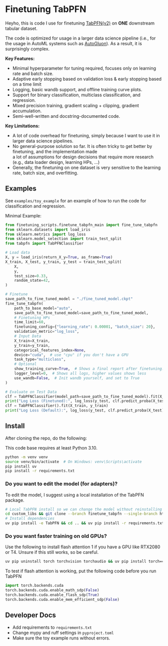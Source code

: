 # Finetuning TabPFN 

Heyho, this is code I use for finetuning [TabPFN(v2)](https://github.com/PriorLabs/TabPFN) on **ONE** downstream 
tabular dataset.

The code is optimized for usage in a larger data science pipeline (i.e., for the usage in AutoML systems such 
as [AutoGluon](https://github.com/autogluon/autogluon)). As a result, it is surprisingly complex. 

**Key Features:**
* Minimal hyperparameter for tuning required, focuses only on learning rate and batch size.
* Adaptive early stopping based on validation loss & early stopping based on a time limit
* Logging, basic wandb support, and offline training curve plots. 
* Support for binary classification, multiclass classification, and regression.
* Mixed precision training, gradient scaling + clipping, gradient accumulation.
* Semi-well-written and docstring-documented code. 

**Key Limitations:**
* A lot of code overhead for finetuning, simply because I want to use it in larger data science pipelines.
* No general-purpose solution so far. It is often tricky to get better by finetuning, and the implementation made  
a lot of assumptions for design decisions that require more research (e.g., data loader design, learning HPs, ...)
* Generally, the finetuning on one dataset is very sensitive to the learning rate, batch size, and overfitting. 

## Examples
See `examples/toy_example` for an example of how to run the code for classification and regression.

Minimal Example:
```python
from finetuning_scripts.finetune_tabpfn_main import fine_tune_tabpfn
from sklearn.datasets import load_iris
from sklearn.metrics import log_loss
from sklearn.model_selection import train_test_split
from tabpfn import TabPFNClassifier

# Load data
X, y = load_iris(return_X_y=True, as_frame=True)
X_train, X_test, y_train, y_test = train_test_split(
    X,
    y,
    test_size=0.33,
    random_state=42,
)

# Finetune
save_path_to_fine_tuned_model = "./fine_tuned_model.ckpt"
fine_tune_tabpfn(
    path_to_base_model="auto",
    save_path_to_fine_tuned_model=save_path_to_fine_tuned_model,
    # Finetuning HPs
    time_limit=60,
    finetuning_config={"learning_rate": 0.00001, "batch_size": 20},
    validation_metric="log_loss",
    # Input Data
    X_train=X_train,
    y_train=y_train,
    categorical_features_index=None,
    device="cuda",  # use "cpu" if you don't have a GPU
    task_type="multiclass",
    # Optional
    show_training_curve=True,  # Shows a final report after finetuning.
    logger_level=0,  # Shows all logs, higher values shows less
    use_wandb=False,  # Init wandb yourself, and set to True
)

# Evaluate on Test Data
clf = TabPFNClassifier(model_path=save_path_to_fine_tuned_model).fit(X_train, y_train)
print("Log Loss (Finetuned):", log_loss(y_test, clf.predict_proba(X_test)))
clf = TabPFNClassifier().fit(X_train, y_train)
print("Log Loss (Default):", log_loss(y_test, clf.predict_proba(X_test)))
```

## Install
After cloning the repo, do the following:

This code base requires at least Python 3.10. 

```bash
python -m venv venv
source venv/bin/activate  # On Windows: venv\Scripts\activate
pip install uv
pip install -r requirements.txt
```

### Do you want to edit the model (for adapters)?

To edit the model, I suggest using a local installation of the TabPFN package. 
```bash
# Local TabPFN install so we can change the model without reinstalling the package (e.g. for adapters)
cd custom_libs && git clone --branch finetune_tabpfn --single-branch https://github.com/LennartPurucker/TabPFN.git
# Install dependencies
uv pip install -e TabPFN && cd .. && uv pip install -r requirements.txt
```

### Do you want faster training on old GPUs?
Use the following to install flash attention 1 if you have a GPU like RTX2080 or T4.
Unsure if this still works, so be careful. 
```bash
uv pip uninstall torch torchvision torchaudio && uv pip install torch==2.1.0 torchvision==0.16.0 torchaudio==2.1.0 --index-url https://download.pytorch.org/whl/cu121
```

To test if flash attention is working, put the following code before you run TabPFN
```python
import torch.backends.cuda
torch.backends.cuda.enable_math_sdp(False)
torch.backends.cuda.enable_flash_sdp(True)
torch.backends.cuda.enable_mem_efficient_sdp(False)
```

## Developer Docs

* Add requirements to `requirements.txt`
* Change mypy and ruff settings in `pyproject.toml`
* Make sure the toy example runs without errors.  
